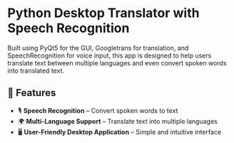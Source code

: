 
# Python Desktop Translator with Speech Recognition  
 
Built using PyQt5 for the GUI, Googletrans for translation, and SpeechRecognition for voice input, this app is designed to help users translate text between multiple languages and even convert spoken words into translated text.

## 🚀 Features  
- 🎙️ **Speech Recognition** – Convert spoken words to text  
- 🌍 **Multi-Language Support** – Translate text into multiple languages  
- 🖥️ **User-Friendly Desktop Application** – Simple and intuitive interface  

